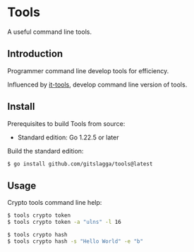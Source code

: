 # Tools

A useful command line tools.

## Introduction

Programmer command line develop tools for efficiency.

Influenced by [it-tools](https://github.com/CorentinTh/it-tools), develop command line version of tools.

## Install

Prerequisites to build Tools from source: 

- Standard edition: Go 1.22.5 or later

Build the standard edition:

```bash
$ go install github.com/gitslagga/tools@latest
```

## Usage

Crypto tools command line help:

```bash
$ tools crypto token
$ tools crypto token -a "ulns" -l 16

$ tools crypto hash
$ tools crypto hash -s "Hello World" -e "b"
```
